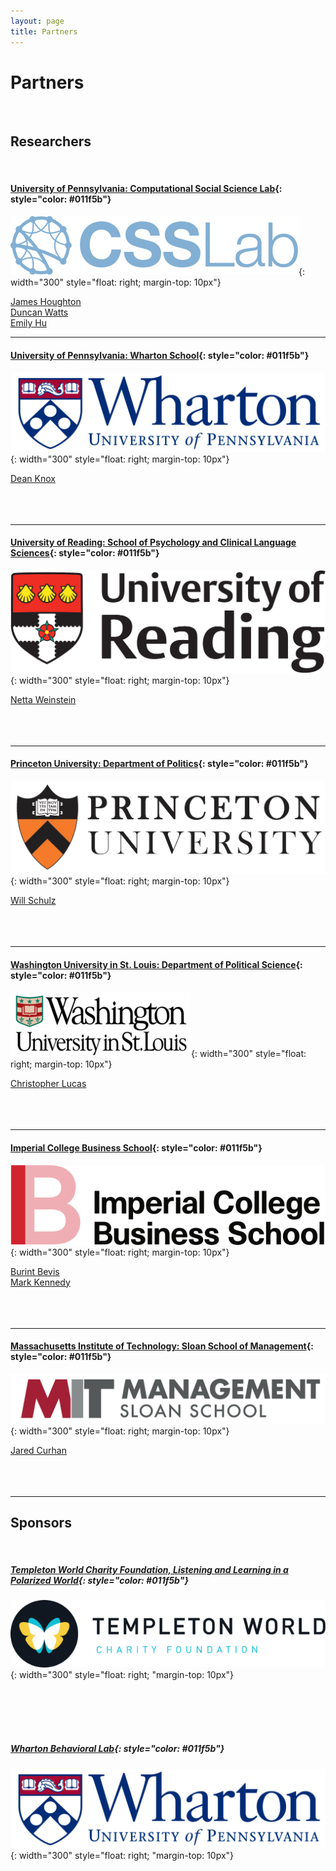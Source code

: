 ```yaml
---
layout: page
title: Partners
---
```


# Partners

<br/>

## Researchers

<br/>

#### [University of Pennsylvania: Computational Social Science Lab](https://css.seas.upenn.edu/){: style="color: #011f5b"}

![CSSLab](/assets/img/logo_cssonly_blue_text_blue_network.png){: width="300" style="float: right; margin-top: 10px"}

[James Houghton](https://www.jamesphoughton.com/) <br/>
[Duncan Watts](https://css.seas.upenn.edu/people/duncan-watts/) <br/>
[Emily Hu](https://xinlanemilyhu.com/) <br/>

---

#### [University of Pennsylvania: Wharton School](https://www.wharton.upenn.edu/){: style="color: #011f5b"}

![Wharton](/assets/img/logo_wharton.png){: width="300" style="float: right; margin-top: 10px"}

[Dean Knox](https://oid.wharton.upenn.edu/profile/dcknox/)
<br/><br/><br/><br/>

---

#### [University of Reading: School of Psychology and Clinical Language Sciences](https://www.reading.ac.uk/pcls/){: style="color: #011f5b"}

![UofReading](/assets/img/logo_reading.gif){: width="300" style="float: right; margin-top: 10px"}

[Netta Weinstein](https://www.reading.ac.uk/pcls/staff/netta-weinstein)
<br/><br/><br/><br/>

---

#### [Princeton University: Department of Politics](https://politics.princeton.edu/){: style="color: #011f5b"}

![Pton](/assets/img/logo_princeton.png){: width="300" style="float: right; margin-top: 10px"}

[Will Schulz](https://willschulz.com/)
<br/><br/><br/><br/>

---

#### [Washington University in St. Louis: Department of Political Science](https://polisci.wustl.edu/){: style="color: #011f5b"}

![Wusl](/assets/img/logo_WUSL.png){: width="300" style="float: right; margin-top: 10px"}

[Christopher Lucas](http://christopherlucas.org/)
<br/><br/><br/><br/>

---

#### [Imperial College Business School](https://www.imperial.ac.uk/business-school/){: style="color: #011f5b"}

![ICBS](/assets/img/logo_ICBS.svg){: width="300" style="float: right; margin-top: 10px"}

[Burint Bevis](https://www.imperial.ac.uk/people/b.bevis20) <br/>
[Mark Kennedy](https://www.imperial.ac.uk/people/mark.kennedy) <br/>
<br/><br/><br/>

---

#### [Massachusetts Institute of Technology: Sloan School of Management](https://www.imperial.ac.uk/business-school/){: style="color: #011f5b"}

![ICBS](/assets/img/logo_MIT_sloan.jpg){: width="300" style="float: right; margin-top: 10px"}

[Jared Curhan](https://web.mit.edu/curhan/www/)
<br/><br/><br/><br/>

---

## Sponsors

<br/>

##### [Templeton World Charity Foundation, Listening and Learning in a Polarized World](https://www.templetonworldcharity.org/LLPW){: style="color: #011f5b"}

![Templeton](/assets/img/logo_templeton.png){: width="300" style="float: right; "margin-top: 10px"}

<br/><br/><br/><br/>

##### [Wharton Behavioral Lab](https://wbl.wharton.upenn.edu/){: style="color: #011f5b"}

![Templeton](/assets/img/logo_wharton.png){: width="300" style="float: right; "margin-top: 10px"}
<br/><br/>

<br/><br/><br/>
